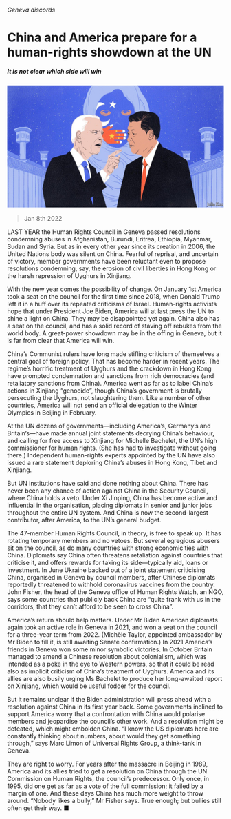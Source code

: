 ###### Geneva discords

# China and America prepare for a human-rights showdown at the UN 

##### It is not clear which side will win 

![image](images/20220108_CND002_0.jpg) 

> Jan 8th 2022 

LAST YEAR the Human Rights Council in Geneva passed resolutions condemning abuses in Afghanistan, Burundi, Eritrea, Ethiopia, Myanmar, Sudan and Syria. But as in every other year since its creation in 2006, the United Nations body was silent on China. Fearful of reprisal, and uncertain of victory, member governments have been reluctant even to propose resolutions condemning, say, the erosion of civil liberties in Hong Kong or the harsh repression of Uyghurs in Xinjiang.

With the new year comes the possibility of change. On January 1st America took a seat on the council for the first time since 2018, when Donald Trump left it in a huff over its repeated criticisms of Israel. Human-rights activists hope that under President Joe Biden, America will at last press the UN to shine a light on China. They may be disappointed yet again. China also has a seat on the council, and has a solid record of staving off rebukes from the world body. A great-power showdown may be in the offing in Geneva, but it is far from clear that America will win.


China’s Communist rulers have long made stifling criticism of themselves a central goal of foreign policy. That has become harder in recent years. The regime’s horrific treatment of Uyghurs and the crackdown in Hong Kong have prompted condemnation and sanctions from rich democracies (and retaliatory sanctions from China). America went as far as to label China’s actions in Xinjiang “genocide”, though China’s government is brutally persecuting the Uyghurs, not slaughtering them. Like a number of other countries, America will not send an official delegation to the Winter Olympics in Beijing in February.

At the UN dozens of governments—including America’s, Germany’s and Britain’s—have made annual joint statements decrying China’s behaviour, and calling for free access to Xinjiang for Michelle Bachelet, the UN’s high commissioner for human rights. (She has had to investigate without going there.) Independent human-rights experts appointed by the UN have also issued a rare statement deploring China’s abuses in Hong Kong, Tibet and Xinjiang.

But UN institutions have said and done nothing about China. There has never been any chance of action against China in the Security Council, where China holds a veto. Under Xi Jinping, China has become active and influential in the organisation, placing diplomats in senior and junior jobs throughout the entire UN system. And China is now the second-largest contributor, after America, to the UN’s general budget.

The 47-member Human Rights Council, in theory, is free to speak up. It has rotating temporary members and no vetoes. But several egregious abusers sit on the council, as do many countries with strong economic ties with China. Diplomats say China often threatens retaliation against countries that criticise it, and offers rewards for taking its side—typically aid, loans or investment. In June Ukraine backed out of a joint statement criticising China, organised in Geneva by council members, after Chinese diplomats reportedly threatened to withhold coronavirus vaccines from the country. John Fisher, the head of the Geneva office of Human Rights Watch, an NGO, says some countries that publicly back China are “quite frank with us in the corridors, that they can’t afford to be seen to cross China”.

America’s return should help matters. Under Mr Biden American diplomats again took an active role in Geneva in 2021, and won a seat on the council for a three-year term from 2022. (Michèle Taylor, appointed ambassador by Mr Biden to fill it, is still awaiting Senate confirmation.) In 2021 America’s friends in Geneva won some minor symbolic victories. In October Britain managed to amend a Chinese resolution about colonialism, which was intended as a poke in the eye to Western powers, so that it could be read also as implicit criticism of China’s treatment of Uyghurs. America and its allies are also busily urging Ms Bachelet to produce her long-awaited report on Xinjiang, which would be useful fodder for the council.

But it remains unclear if the Biden administration will press ahead with a resolution against China in its first year back. Some governments inclined to support America worry that a confrontation with China would polarise members and jeopardise the council’s other work. And a resolution might be defeated, which might embolden China. “I know the US diplomats here are constantly thinking about numbers, about would they get something through,” says Marc Limon of Universal Rights Group, a think-tank in Geneva.

They are right to worry. For years after the massacre in Beijing in 1989, America and its allies tried to get a resolution on China through the UN Commission on Human Rights, the council’s predecessor. Only once, in 1995, did one get as far as a vote of the full commission; it failed by a margin of one. And these days China has much more weight to throw around. “Nobody likes a bully,” Mr Fisher says. True enough; but bullies still often get their way. ■

